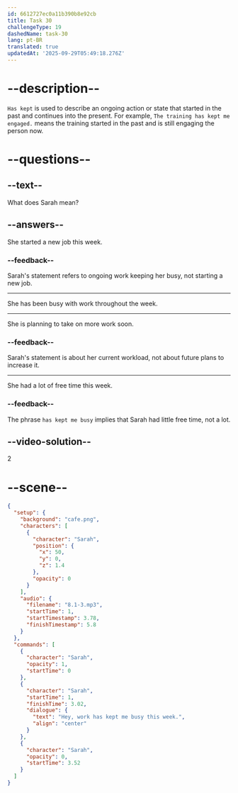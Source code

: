 ```yaml
---
id: 6612727ec0a11b390b8e92cb
title: Task 30
challengeType: 19
dashedName: task-30
lang: pt-BR
translated: true
updatedAt: '2025-09-29T05:49:18.276Z'
---
```


<!-- (Audio) Sarah: Hey! Work has kept me busy this week. -->

# --description--

`Has kept` is used to describe an ongoing action or state that started in the past and continues into the present. For example, `The training has kept me engaged.` means the training started in the past and is still engaging the person now.

# --questions--

## --text--

What does Sarah mean?

## --answers--

She started a new job this week.

### --feedback--

Sarah's statement refers to ongoing work keeping her busy, not starting a new job.

---

She has been busy with work throughout the week.

---

She is planning to take on more work soon.

### --feedback--

Sarah's statement is about her current workload, not about future plans to increase it.

---

She had a lot of free time this week.

### --feedback--

The phrase `has kept me busy` implies that Sarah had little free time, not a lot.

## --video-solution--

2

# --scene--

```json
{
  "setup": {
    "background": "cafe.png",
    "characters": [
      {
        "character": "Sarah",
        "position": {
          "x": 50,
          "y": 0,
          "z": 1.4
        },
        "opacity": 0
      }
    ],
    "audio": {
      "filename": "8.1-3.mp3",
      "startTime": 1,
      "startTimestamp": 3.78,
      "finishTimestamp": 5.8
    }
  },
  "commands": [
    {
      "character": "Sarah",
      "opacity": 1,
      "startTime": 0
    },
    {
      "character": "Sarah",
      "startTime": 1,
      "finishTime": 3.02,
      "dialogue": {
        "text": "Hey, work has kept me busy this week.",
        "align": "center"
      }
    },
    {
      "character": "Sarah",
      "opacity": 0,
      "startTime": 3.52
    }
  ]
}
```
